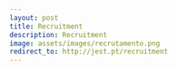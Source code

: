 ```yaml
---
layout: post
title: Recruitment
description: Recruitment
image: assets/images/recrutamento.png
redirect_to: http://jest.pt/recruitment
---
```

<!--**Application Starting at the 27<sup>th</sup> of February 2018**

We are happy to announce that the recruitment season is now officially open! Our team has been working hard on improving jest but now it's time for new members to join and help us grow. You have until February the 9<sup>th</sup> to apply.

Don't miss out on this opportunity!
[**Sign up now**](https://jestrecrutamento.typeform.com/to/o7sMmA)
<meta http-equiv="X-FRAME-OPTIONS" content="ALLOW">
-->

